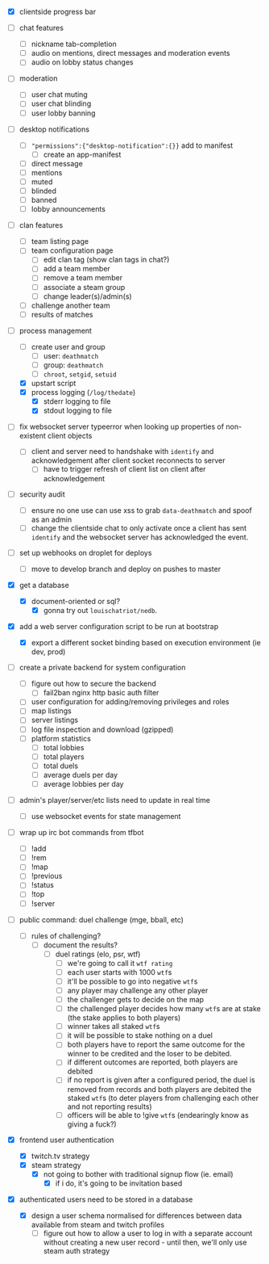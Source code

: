 
- [x] clientside progress bar

- [ ] chat features
  + [ ] nickname tab-completion
  + [ ] audio on mentions, direct messages and moderation events
  + [ ] audio on lobby status changes

- [ ] moderation
  + [ ] user chat muting
  + [ ] user chat blinding
  + [ ] user lobby banning

- [ ] desktop notifications
  + [ ] `"permissions":{"desktop-notification":{}}` add to manifest
    * [ ] create an app-manifest
  + [ ] direct message
  + [ ] mentions
  + [ ] muted
  + [ ] blinded
  + [ ] banned
  + [ ] lobby announcements

- [ ] clan features
  + [ ] team listing page
  + [ ] team configuration page
    * [ ] edit clan tag (show clan tags in chat?)
    * [ ] add a team member
    * [ ] remove a team member
    * [ ] associate a steam group
    * [ ] change leader(s)/admin(s)
  + [ ] challenge another team
  + [ ] results of matches

- [ ] process management
  + [ ] create user and group
    * [ ] user: `deathmatch`
    * [ ] group: `deathmatch`
    * [ ] `chroot`, `setgid`, `setuid`
  + [x] upstart script
  + [x] process logging (`/log/thedate`)
    * [x] stderr logging to file
    * [x] stdout logging to file

- [ ] fix websocket server typeerror when looking up properties of non-existent client objects
  + [ ] client and server need to handshake with `identify` and acknowledgement after client socket reconnects to server
    * [ ] have to trigger refresh of client list on client after acknowledgement

- [ ] security audit
  + [ ] ensure no one use can use xss to grab `data-deathmatch` and spoof as an admin
  + [ ] change the clientside chat to only activate once a client has sent `identify` and the websocket server has acknowledged the event.

- [ ] set up webhooks on droplet for deploys
  + [ ] move to develop branch and deploy on pushes to master

- [x] get a database
  + [x] document-oriented or sql?
    * [x] gonna try out `louischatriot/nedb`.

- [x] add a web server configuration script to be run at bootstrap
  + [x] export a different socket binding based on execution environment (ie dev, prod)

- [ ] create a private backend for system configuration
  + [ ] figure out how to secure the backend
    * [ ] fail2ban nginx http basic auth filter
  + [ ] user configuration for adding/removing privileges and roles
  + [ ] map listings
  + [ ] server listings
  + [ ] log file inspection and download (gzipped)
  + [ ] platform statistics
    * [ ] total lobbies
    * [ ] total players
    * [ ] total duels
    * [ ] average duels per day
    * [ ] average lobbies per day

- [ ] admin's player/server/etc lists need to update in real time
  + [ ] use websocket events for state management

- [ ] wrap up irc bot commands from tfbot
  + [ ] !add
  + [ ] !rem
  + [ ] !map
  + [ ] !previous
  + [ ] !status
  + [ ] !top
  + [ ] !server

- [ ] public command: duel challenge (mge, bball, etc)
  + [ ] rules of challenging?
    * [ ] document the results?
      - [ ] duel ratings (elo, psr, wtf)
        + [ ] we're going to call it `wtf rating`
        + [ ] each user starts with 1000 `wtf`s
        + [ ] it'll be possible to go into negative `wtf`s
        + [ ] any player may challenge any other player
        + [ ] the challenger gets to decide on the map
        + [ ] the challenged player decides how many `wtf`s are at stake (the stake applies to both players)
        + [ ] winner takes all staked `wtf`s
        + [ ] it will be possible to stake nothing on a duel
        + [ ] both players have to report the same outcome for the winner to be credited and the loser to be debited.
        + [ ] if different outcomes are reported, both players are debited
        + [ ] if no report is given after a configured period, the duel is removed from records and both players are debited the staked `wtf`s (to deter players from challenging each other and not reporting results)
        + [ ] officers will be able to !give `wtf`s (endearingly know as giving a fuck?)

- [x] frontend user authentication
  - [x] twitch.tv strategy
  - [x] steam strategy
    + [x] not going to bother with traditional signup flow (ie. email)
      * [x] if i do, it's going to be invitation based

- [x] authenticated users need to be stored in a database
  + [x] design a user schema normalised for differences between data available from steam and twitch profiles
    * [ ] figure out how to allow a user to log in with a separate account without creating a new user record - until then, we'll only use steam auth strategy
